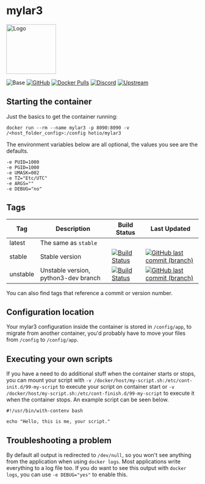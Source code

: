 # mylar3

<img src="https://raw.githubusercontent.com/hotio/docker-mylar3/master/img/mylar3.png" alt="Logo" height="130" width="130">

![Base](https://img.shields.io/badge/base-alpine-blue)
[![GitHub](https://img.shields.io/badge/source-github-lightgrey)](https://github.com/hotio/docker-mylar3)
[![Docker Pulls](https://img.shields.io/docker/pulls/hotio/mylar3)](https://hub.docker.com/r/hotio/mylar3)
[![Discord](https://img.shields.io/discord/610068305893523457?color=738ad6&label=discord&logo=discord&logoColor=white)](https://discord.gg/3SnkuKp)
[![Upstream](https://img.shields.io/badge/upstream-project-yellow)](https://github.com/mylar3/mylar3)

## Starting the container

Just the basics to get the container running:

```shell
docker run --rm --name mylar3 -p 8090:8090 -v /<host_folder_config>:/config hotio/mylar3
```

The environment variables below are all optional, the values you see are the defaults.

```shell
-e PUID=1000
-e PGID=1000
-e UMASK=002
-e TZ="Etc/UTC"
-e ARGS=""
-e DEBUG="no"
```

## Tags

| Tag      | Description                          | Build Status                                                                                                                                            | Last Updated                                                                                                                                                      |
| ---------|--------------------------------------|---------------------------------------------------------------------------------------------------------------------------------------------------------|-------------------------------------------------------------------------------------------------------------------------------------------------------------------|
| latest   | The same as `stable`                 |                                                                                                                                                         |                                                                                                                                                                   |
| stable   | Stable version                       | [![Build Status](https://cloud.drone.io/api/badges/hotio/docker-mylar3/status.svg?ref=refs/heads/stable)](https://cloud.drone.io/hotio/docker-mylar3)   | [![GitHub last commit (branch)](https://img.shields.io/github/last-commit/hotio/docker-mylar3/stable)](https://github.com/hotio/docker-mylar3/commits/stable)     |
| unstable | Unstable version, python3-dev branch | [![Build Status](https://cloud.drone.io/api/badges/hotio/docker-mylar3/status.svg?ref=refs/heads/unstable)](https://cloud.drone.io/hotio/docker-mylar3) | [![GitHub last commit (branch)](https://img.shields.io/github/last-commit/hotio/docker-mylar3/unstable)](https://github.com/hotio/docker-mylar3/commits/unstable) |

You can also find tags that reference a commit or version number.

## Configuration location

Your mylar3 configuration inside the container is stored in `/config/app`, to migrate from another container, you'd probably have to move your files from `/config` to `/config/app`.

## Executing your own scripts

If you have a need to do additional stuff when the container starts or stops, you can mount your script with `-v /docker/host/my-script.sh:/etc/cont-init.d/99-my-script` to execute your script on container start or `-v /docker/host/my-script.sh:/etc/cont-finish.d/99-my-script` to execute it when the container stops. An example script can be seen below.

```shell
#!/usr/bin/with-contenv bash

echo "Hello, this is me, your script."
```

## Troubleshooting a problem

By default all output is redirected to `/dev/null`, so you won't see anything from the application when using `docker logs`. Most applications write everything to a log file too. If you do want to see this output with `docker logs`, you can use `-e DEBUG="yes"` to enable this.
